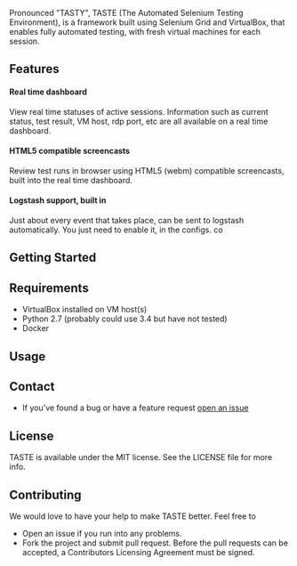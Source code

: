 Pronounced "TASTY", TASTE (The Automated Selenium Testing Environment), is a framework built using Selenium Grid and VirtualBox, that enables fully
automated testing, with fresh virtual machines for each session.

## Features

#### Real time dashboard

View real time statuses of active sessions. Information such as current status, test result, VM host, rdp port, etc are all available on a real time dashboard.

#### HTML5 compatible screencasts 

Review test runs in browser using HTML5 (webm) compatible screencasts, built into the real time dashboard.

#### Logstash support, built in

Just about every event that takes place, can be sent to logstash automatically. You just need to enable it, in the configs.
co

## Getting Started


## Requirements

* VirtualBox installed on VM host(s)
* Python 2.7 (probably could use 3.4 but have not tested)
* Docker

## Usage


## Contact

* If you've found a bug or have a feature request [open an issue](https://github.com/weebly/TASTE/issues/new)


## License

TASTE is available under the MIT license. See the LICENSE file for more info.


## Contributing

We would love to have your help to make TASTE better. Feel free to

 - Open an issue if you run into any problems.
 - Fork the project and submit pull request. Before the pull requests can be accepted, a Contributors Licensing Agreement must be signed.
